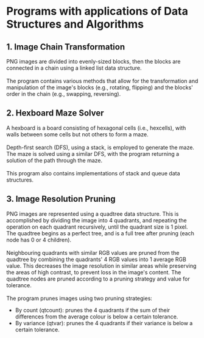 # Programs with applications of Data Structures and Algorithms

## 1. Image Chain Transformation

PNG images are divided into evenly-sized blocks, then the blocks are connected in a chain using a linked list data structure.<br><br>
The program contains various methods that allow for the transformation and manipulation of the image's blocks (e.g., rotating, flipping) and the blocks' order in the chain (e.g., swapping, reversing).<br>

## 2. Hexboard Maze Solver

A hexboard is a board consisting of hexagonal cells (i.e., hexcells), with walls between some cells but not others to form a maze.<br><br>
Depth-first search (DFS), using a stack, is employed to generate the maze.<br>
The maze is solved using a similar DFS, with the program returning a solution of the path through the maze.<br><br>
This program also contains implementations of stack and queue data structures.

## 3. Image Resolution Pruning

PNG images are represented using a quadtree data structure. This is accomplished by dividing the image into 4 quadrants, and repeating the operation on each quadrant recursively, until the quadrant size is 1 pixel. The quadtree begins as a perfect tree, and is a full tree after pruning (each node has 0 or 4 children).<br><br>
Neighbouring quadrants with similar RGB values are pruned from the quadtree by combining the quadrants' 4 RGB values into 1 average RGB value. This decreases the image resolution in similar areas while preserving the areas of high contrast, to prevent loss in the image's content. The quadtree nodes are pruned according to a pruning strategy and value for tolerance. <br><br>
The program prunes images using two pruning strategies:
* By count (qtcount): prunes the 4 quadrants if the sum of their differences from the average colour is below a certain tolerance.
* By variance (qtvar): prunes the 4 quadrants if their variance is below a certain tolerance.